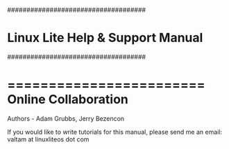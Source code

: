 ####################################
# Linux Lite Help & Support Manual #
####################################

========================
  Online Collaboration 
========================

Authors - Adam Grubbs, Jerry Bezencon

If you would like to write tutorials for this manual,
please send me an email: valtam at linuxliteos dot com